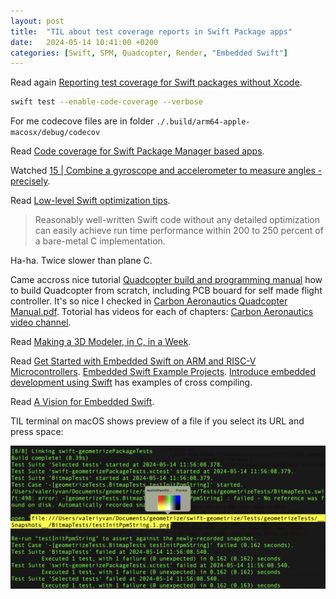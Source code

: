 ```yaml
---
layout: post
title:  "TIL about test coverage reports in Swift Package apps"
date:   2024-05-14 10:41:00 +0200
categories: [Swift, SPM, Quadcopter, Render, "Embedded Swift"]
---
```

Read again [Reporting test coverage for Swift packages without Xcode](https://medium.com/touchwonders/reporting-test-coverage-for-swift-packages-without-xcode-958ce9965abd).

```bash
swift test --enable-code-coverage --verbose
```

For me codecove files are in folder `./.build/arm64-apple-macosx/debug/codecov`

Read [Code coverage for Swift Package Manager based apps](https://bitrise.io/blog/post/code-coverage-for-swift-package-manager-based-apps).

Watched [15 \| Combine a gyroscope and accelerometer to measure angles - precisely](https://www.youtube.com/watch?v=5HuN9iL-zxU).

Read [Low-level Swift optimization tips](https://swiftinit.org/articles/low-level-swift-optimization).

> Reasonably well-written Swift code without any detailed optimization can easily achieve run time performance within 200 to 250 percent of a bare-metal C implementation.

Ha-ha. Twice slower than plane C.

Came accross nice tutorial [Quadcopter build and programming manual](https://github.com/CarbonAeronautics/Manual-Quadcopter-Drone) how to build Quadcopter from scratch, including PCB bouard for self made flight controller. It's so nice I checked in [Carbon Aeronautics Quadcopter Manual.pdf](/assets/docs/Carbon_Aeronautics_Quadcopter_Manual.pdf). Totorial has videos for each of chapters: [Carbon Aeronautics video channel](https://www.youtube.com/@carbonaeronautics).

Read [Making a 3D Modeler, in C, in a Week](https://danielchasehooper.com/posts/shapeup/). 

Read [Get Started with Embedded Swift on ARM and RISC-V Microcontrollers](https://www.swift.org/blog/embedded-swift-examples/). [Embedded Swift Example Projects](https://github.com/apple/swift-embedded-examples). [Introduce embedded development using Swift](https://forums.swift.org/t/introduce-embedded-development-using-swift/56573) has examples of cross compiling.

Read [A Vision for Embedded Swift](https://github.com/apple/swift-evolution/blob/main/visions/embedded-swift.md).

TIL terminal on macOS shows preview of a file if you select its URL and press space:

![terminal on macOS shows preview of a file if you select its URL and press space](/assets/images/Screenshot%202024-05-14%20at%2011.57.21.png "terminal on macOS shows preview of a file if you select its URL and press space")
